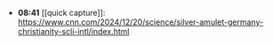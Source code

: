 - **08:41** [[quick capture]]:  https://www.cnn.com/2024/12/20/science/silver-amulet-germany-christianity-scli-intl/index.html